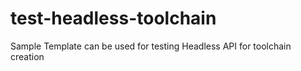 # test-headless-toolchain

Sample Template can be used for testing Headless API for toolchain creation
